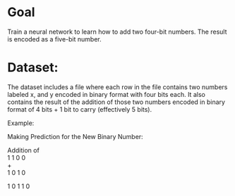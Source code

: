 # Goal 

Train a neural network to learn how to add two four-bit numbers. The result is encoded as a five-bit number.  

# Dataset:<br>
The dataset includes a file where each row in the file contains two numbers labeled x, and y encoded in binary format with four bits each. It also contains the result of the addition of those two numbers encoded in binary format of 4 bits + 1 bit to carry (effectively 5 bits). 


Example:

Making Prediction for the New Binary Number:

Addition of <br>
1 1 0 0 <br>
+<br>
1 0 1 0 <br>

1 0 1 1 0 <br>

